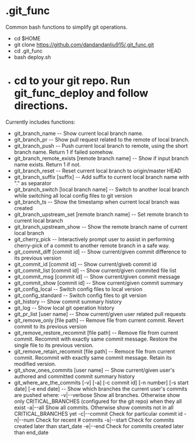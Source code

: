 # .git_func
Common bash functions to simplify git operations.
- cd $HOME
- git clone https://github.com/dandandanliu915/.git_func.git
- cd .git_func
- bash deploy.sh
- # cd to your git repo. Run git_func_deploy and follow directions.


Currently includes functions: 
- git_branch_name 
	-- Show current local branch name.
- git_branch_pr 
	-- Show pull request related to the remote of local branch.
- git_branch_push 
	-- Push current local branch to remote, using the short branch name. Return 1 if failed somehow.
- git_branch_remote_exists [remote branch name] 
	-- Show if input branch name exists. Return 1 if not.
- git_branch_reset
	-- Reset current local branch to origin/master HEAD
- git_branch_suffix [suffix]
	-- Add suffix to current local branch name with "." as separator
- git_branch_switch [local branch name]
	-- Switch to another local branch while switching all local config files to git version
- git_branch_ts
	-- Show the timestamp when current local branch was created
- git_branch_upstream_set [remote branch name]
	-- Set remote branch to current local branch 
- git_branch_upstream_show
	-- Show the remote branch name of current local branch
- git_cherry_pick
	-- Interactively prompt user to assist in performing cherry-pick of a commit to another remote branch in a safe way.
- git_commit_diff [commit id]
	-- Show current/given commit difference to its previous version
- git_commit_id [commit id]
	-- Show current/giveb commit id
- git_commit_list [commit id]
	-- Show current/given commited file list
- git_commit_msg [commit id]
        -- Show current/given commit message
- git_commit_show [commit id]
        -- Show current/given commit summary
- git_config_local
	-- Switch config files to local version
- git_config_standard
	-- Switch config files to git version
- git_history
	-- Show commit summary history
- git_log
	-- Show local git operation history
- git_pr_list [user name]
	-- Show current/given user related pull requests
- git_remove_only [file path]
	-- Remove file from current commit. Revert commit to its previous version
- git_remove_restore_recommit [file path]
	-- Remove file from current commit. Recommit with exactly same commit message. Restore the single file to its previous version.
- git_remove_retain_recommit [file path]
	-- Remoce file from current commit. Recommit with exactly same commit message. Retain its modified version.
- git_show_ones_commits [user name]
	-- Show current/given user's authored and committed commit summary history
- git_where_are_the_commits [-v] [-a] [-c commit id] [-n number] [-s start date] [-e end date]
	-- Show which branches the current user's commits are pushed
	where:
		-v|--verbose 	Show all branches. Otherwise show only CRITICAL_BRANCHES (configured for the git repo) when they all exist
		-a|--all	Show all commits. Otherwise show commits not in all CRITICAL_BRANCHES yet
		-c|--commit	Check for particular commit id
		-n|--num	Check for recent # commits
		-s|--start	Check for commits created later than start_date
		-e|--end	Check for commits created later than end_date
